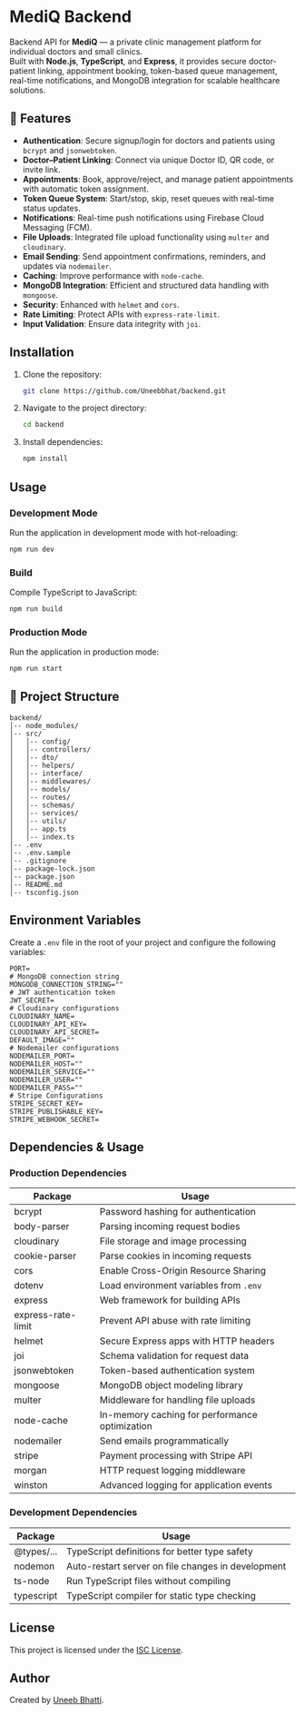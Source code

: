 # MediQ Backend

Backend API for **MediQ** — a private clinic management platform for individual doctors and small clinics.  
Built with **Node.js**, **TypeScript**, and **Express**, it provides secure doctor-patient linking, appointment booking, token-based queue management, real-time notifications, and MongoDB integration for scalable healthcare solutions.

## 🚀 Features

- **Authentication**: Secure signup/login for doctors and patients using `bcrypt` and `jsonwebtoken`.
- **Doctor–Patient Linking**: Connect via unique Doctor ID, QR code, or invite link.
- **Appointments**: Book, approve/reject, and manage patient appointments with automatic token assignment.
- **Token Queue System**: Start/stop, skip, reset queues with real-time status updates.
- **Notifications**: Real-time push notifications using Firebase Cloud Messaging (FCM).
- **File Uploads**: Integrated file upload functionality using `multer` and `cloudinary`.
- **Email Sending**: Send appointment confirmations, reminders, and updates via `nodemailer`.
- **Caching**: Improve performance with `node-cache`.
- **MongoDB Integration**: Efficient and structured data handling with `mongoose`.
- **Security**: Enhanced with `helmet` and `cors`.
- **Rate Limiting**: Protect APIs with `express-rate-limit`.
- **Input Validation**: Ensure data integrity with `joi`.

## Installation

1. Clone the repository:
   ```bash
   git clone https://github.com/Uneebbhat/backend.git
   ```
2. Navigate to the project directory:
   ```bash
   cd backend
   ```
3. Install dependencies:
   ```bash
   npm install
   ```

## Usage

### Development Mode

Run the application in development mode with hot-reloading:

```bash
npm run dev
```

### Build

Compile TypeScript to JavaScript:

```bash
npm run build
```

### Production Mode

Run the application in production mode:

```bash
npm run start
```

## 📁 Project Structure

```
backend/
│-- node_modules/
│-- src/
│   │-- config/
│   │-- controllers/
│   │-- dto/
│   │-- helpers/
│   │-- interface/
│   │-- middlewares/
│   │-- models/
│   │-- routes/
│   │-- schemas/
│   │-- services/
│   │-- utils/
│   │-- app.ts
│   │-- index.ts
│-- .env
│-- .env.sample
│-- .gitignore
│-- package-lock.json
│-- package.json
│-- README.md
│-- tsconfig.json
```

## Environment Variables

Create a `.env` file in the root of your project and configure the following variables:

```env
PORT=
# MongoDB connection string
MONGODB_CONNECTION_STRING=""
# JWT authentication token
JWT_SECRET=
# Cloudinary configurations
CLOUDINARY_NAME=
CLOUDINARY_API_KEY=
CLOUDINARY_API_SECRET=
DEFAULT_IMAGE=""
# Nodemailer configurations
NODEMAILER_PORT=
NODEMAILER_HOST=""
NODEMAILER_SERVICE=""
NODEMAILER_USER=""
NODEMAILER_PASS=""
# Stripe Configurations
STRIPE_SECRET_KEY=
STRIPE_PUBLISHABLE_KEY=
STRIPE_WEBHOOK_SECRET=
```

## Dependencies & Usage

### Production Dependencies

| Package            | Usage                                          |
| ------------------ | ---------------------------------------------- |
| bcrypt             | Password hashing for authentication            |
| body-parser        | Parsing incoming request bodies                |
| cloudinary         | File storage and image processing              |
| cookie-parser      | Parse cookies in incoming requests             |
| cors               | Enable Cross-Origin Resource Sharing           |
| dotenv             | Load environment variables from `.env`         |
| express            | Web framework for building APIs                |
| express-rate-limit | Prevent API abuse with rate limiting           |
| helmet             | Secure Express apps with HTTP headers          |
| joi                | Schema validation for request data             |
| jsonwebtoken       | Token-based authentication system              |
| mongoose           | MongoDB object modeling library                |
| multer             | Middleware for handling file uploads           |
| node-cache         | In-memory caching for performance optimization |
| nodemailer         | Send emails programmatically                   |
| stripe             | Payment processing with Stripe API             |
| morgan             | HTTP request logging middleware                |
| winston            | Advanced logging for application events        |

### Development Dependencies

| Package    | Usage                                              |
| ---------- | -------------------------------------------------- |
| @types/... | TypeScript definitions for better type safety      |
| nodemon    | Auto-restart server on file changes in development |
| ts-node    | Run TypeScript files without compiling             |
| typescript | TypeScript compiler for static type checking       |

## License

This project is licensed under the [ISC License](LICENSE).

## Author

Created by [Uneeb Bhatti](https://github.com/Uneebbhat).
